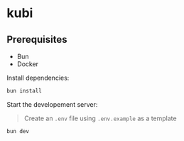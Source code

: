 # kubi

## Prerequisites
- Bun
- Docker

Install dependencies:
```bash
bun install
```

Start the developement server:
> Create an `.env` file using `.env.example` as a template
```bash
bun dev
```
